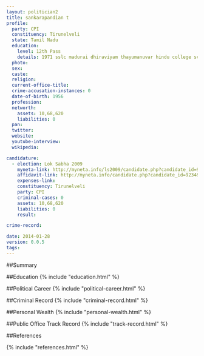 ```yaml
---
layout: politician2
title: sankarapandian t
profile: 
  party: CPI
  constituency: Tirunelveli
  state: Tamil Nadu
  education: 
    level: 12th Pass
    details: 1971 sslc madurai dhiraviyam thayumanuvar hindu college school,tirunelveli,b.com suspended,1976 madurai dhiraviyam thayumanuvar hindu college,tirunelveli
  photo: 
  sex: 
  caste: 
  religion: 
  current-office-title: 
  crime-accusation-instances: 0
  date-of-birth: 1956
  profession: 
  networth: 
    assets: 10,68,620
    liabilities: 0
  pan: 
  twitter: 
  website: 
  youtube-interview: 
  wikipedia: 

candidature: 
  - election: Lok Sabha 2009
    myneta-link: http://myneta.info/ls2009/candidate.php?candidate_id=9234
    affidavit-link: http://myneta.info/candidate.php?candidate_id=9234&scan=original
    expenses-link: 
    constituency: Tirunelveli 
    party: CPI
    criminal-cases: 0
    assets: 10,68,620
    liabilities: 0
    result:  

crime-record: 

date: 2014-01-28
version: 0.0.5
tags: 
---
```

##Summary


##Education
{% include "education.html" %}


##Political Career
{% include "political-career.html" %}


##Criminal Record
{% include "criminal-record.html" %}


##Personal Wealth
{% include "personal-wealth.html" %}


##Public Office Track Record
{% include "track-record.html" %}


##References


{% include "references.html" %}